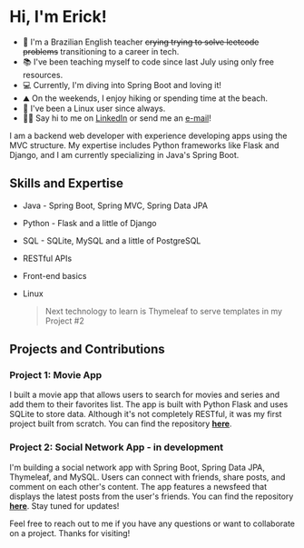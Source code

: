 # Hi, I'm Erick!

- 🏫 I'm a Brazilian English teacher ~~crying trying to solve leetcode problems~~ transitioning to a career in tech.
- 📚 I've been teaching myself to code since last July using only free resources.
- 💻 Currently, I'm diving into Spring Boot and loving it!
- ⛰️ On the weekends, I enjoy hiking or spending time at the beach.
- 🐧 I've been a Linux user since always.
- 🤝🏽 Say hi to me on [LinkedIn](https://www.linkedin.com/in/erickgnclvs) or send me an [e-mail](mailto:erickgoncalves5@hotmail.com)! 

I am a backend web developer with experience developing apps using the MVC structure. My expertise includes Python frameworks like Flask and Django, and I am currently specializing in Java's Spring Boot. 

## Skills and Expertise
- Java - Spring Boot, Spring MVC, Spring Data JPA
- Python - Flask and a little of Django
- SQL - SQLite, MySQL and a little of PostgreSQL
- RESTful APIs
- Front-end basics
- Linux

  > Next technology to learn is Thymeleaf to serve templates in my Project #2

## Projects and Contributions
### Project 1: Movie App
I built a movie app that allows users to search for movies and series and add them to their favorites list. The app is built with Python Flask and uses SQLite to store data. Although it's not completely RESTful, it was my first project built from scratch. You can find the repository **[here](https://github.com/erickgnclvs/flask-movie-app)**.

### Project 2: Social Network App - in development
I'm building a social network app with Spring Boot, Spring Data JPA, Thymeleaf, and MySQL. Users can connect with friends, share posts, and comment on each other's content. The app features a newsfeed that displays the latest posts from the user's friends. You can find the repository **[here](https://github.com/erickgnclvs/springboot-socialnetwork)**. Stay tuned for updates!

Feel free to reach out to me if you have any questions or want to collaborate on a project. Thanks for visiting!

